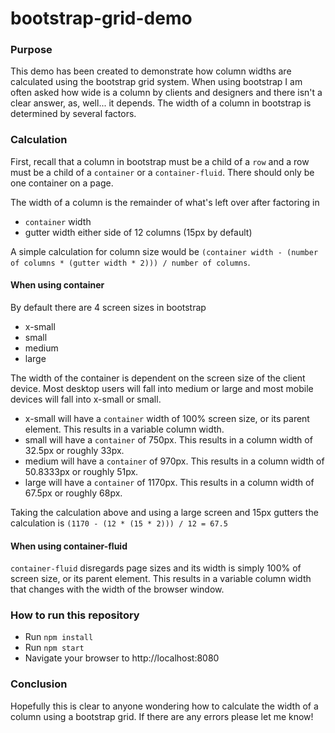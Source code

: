 # bootstrap-grid-demo

### Purpose
This demo has been created to demonstrate how column widths are calculated using the bootstrap grid system. When using bootstrap I am often asked how wide is a column by clients and designers and there isn't a clear answer, as, well... it depends. The width of a column in bootstrap is determined by several factors.

### Calculation
First, recall that a column in bootstrap must be a child of a `row` and a row must be a child of a `container` or a `container-fluid`. There should only be one container on a page.

The width of a column is the remainder of what's left over after factoring in

* `container` width
* gutter width either side of 12 columns (15px by default)

A simple calculation for column size would be `(container width - (number of columns * (gutter width * 2))) / number of columns`.

#### When using container
By default there are 4 screen sizes in bootstrap

* x-small
* small
* medium
* large

The width of the container is dependent on the screen size of the client device. Most desktop users will fall into medium or large and most mobile devices will fall into x-small or small.

* x-small will have a `container` width of 100% screen size, or its parent element. This results in a variable column width.
* small will have a `container` of 750px. This results in a column width of 32.5px or roughly 33px.
* medium will have a `container` of 970px. This results in a column width of 50.8333px or roughly 51px.
* large will have a `container` of 1170px. This results in a column width of 67.5px or roughly 68px.

Taking the calculation above and using a large screen and 15px gutters the calculation is `(1170 - (12 * (15 * 2))) / 12 = 67.5`

#### When using container-fluid
`container-fluid` disregards page sizes and its width is simply 100% of screen size, or its parent element. This results in a variable column width that changes with the width of the browser window.

### How to run this repository

* Run `npm install`
* Run `npm start`
* Navigate your browser to http://localhost:8080

### Conclusion
Hopefully this is clear to anyone wondering how to calculate the width of a column using a bootstrap grid. If there are any errors please let me know!
